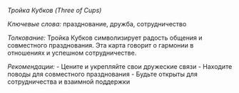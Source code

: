 *Тройка Кубков \(Three of Cups\)*

*Ключевые слова:* празднование, дружба, сотрудничество

*Толкование:* 
Тройка Кубков символизирует радость общения и совместного празднования\. Эта карта говорит о гармонии в отношениях и успешном сотрудничестве\.

*Рекомендации:*
\- Цените и укрепляйте свои дружеские связи
\- Находите поводы для совместного празднования
\- Будьте открыты для сотрудничества и взаимной поддержки
